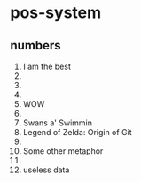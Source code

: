 # pos-system

## numbers

1. I am the best
2.
3.
4.
5. WOW
6.
7. Swans a' Swimmin
8. Legend of Zelda: Origin of Git
9.
10. Some other metaphor
11.
12. useless data
